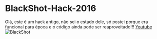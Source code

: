 # BlackShot-Hack-2016
Olá, este é um hack antigo, não sei o estado dele, só postei porque era funcional para época e o código ainda pode ser reaproveitado!!! 
[Youtube](https://www.youtube.com/watch?v=gX7d-9QS-ww)
![BlackShot](https://www.mmos.com.br/f/2010/05/blackshot-1.jpg)
